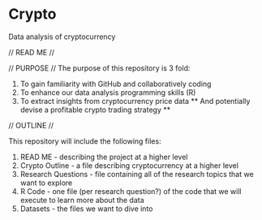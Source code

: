 # Crypto
Data analysis of cryptocurrency

// READ ME //


// PURPOSE //
The purpose of this repository is 3 fold:

1) To gain familiarity with GitHub and collaboratively coding
2) To enhance our data analysis programming skills (R)
3) To extract insights from cryptocurrency price data
** And potentially devise a profitable crypto trading strategy **

// OUTLINE //

This repository will include the following files:

1) READ ME - describing the project at a higher level
2) Crypto Outline - a file describing cryptocurrency at a higher level
3) Research Questions - file containing all of the research topics that we want to explore
4) R Code - one file (per research question?) of the code that we will execute to learn more about the data
5) Datasets - the files we want to dive into
